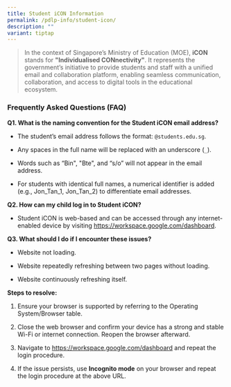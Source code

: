 ```yaml
---
title: Student iCON Information
permalink: /pdlp-info/student-icon/
description: ""
variant: tiptap
---
```

<blockquote>
<p>In the context of Singapore’s Ministry of Education (MOE), <strong>iCON</strong> stands
for <strong>"Individualised CONnectivity"</strong>. It represents the government’s
initiative to provide students and staff with a unified email and collaboration
platform, enabling seamless communication, collaboration, and access to
digital tools in the educational ecosystem.</p>
</blockquote>
<h3><strong>Frequently Asked Questions (FAQ)</strong></h3>
<p><strong>Q1. What is the naming convention for the Student iCON email address?</strong> 
<br>
</p>
<ul data-tight="true" class="tight">
<li>
<p>The student’s email address follows the format: <code>@students.edu.sg</code>.</p>
</li>
<li>
<p>Any spaces in the full name will be replaced with an underscore (<code>_</code>).</p>
</li>
<li>
<p>Words such as “Bin", "Bte", and “s/o” will not appear in the email address.</p>
</li>
<li>
<p>For students with identical full names, a numerical identifier is added
(e.g., Jon_Tan_1, Jon_Tan_2) to differentiate email addresses.</p>
</li>
</ul>
<p><strong>Q2. How can my child log in to Student iCON?</strong>
</p>
<ul data-tight="true" class="tight">
<li>
<p>Student iCON is web-based and can be accessed through any internet-enabled
device by visiting <a href="https://workspace.google.com/dashboard" rel="noopener noreferrer nofollow" target="_blank">https://workspace.google.com/dashboard</a>.</p>
</li>
</ul>
<p></p>
<p><strong>Q3. What should I do if I encounter these issues?</strong>
</p>
<ul data-tight="true" class="tight">
<li>
<p>Website not loading.</p>
</li>
<li>
<p>Website repeatedly refreshing between two pages without loading.</p>
</li>
<li>
<p>Website continuously refreshing itself.</p>
</li>
</ul>
<p><strong>Steps to resolve:</strong>
</p>
<ol data-tight="true" class="tight">
<li>
<p>Ensure your browser is supported by referring to the Operating System/Browser
table.</p>
</li>
<li>
<p>Close the web browser and confirm your device has a strong and stable
Wi-Fi or internet connection. Reopen the browser afterward.</p>
</li>
<li>
<p>Navigate to <a href="https://workspace.google.com/dashboard" rel="noopener noreferrer nofollow" target="_blank">https://workspace.google.com/dashboard</a> and
repeat the login procedure.</p>
</li>
<li>
<p>If the issue persists, use <strong>Incognito mode</strong> on your browser
and repeat the login procedure at the above URL.</p>
</li>
</ol>
<p></p>